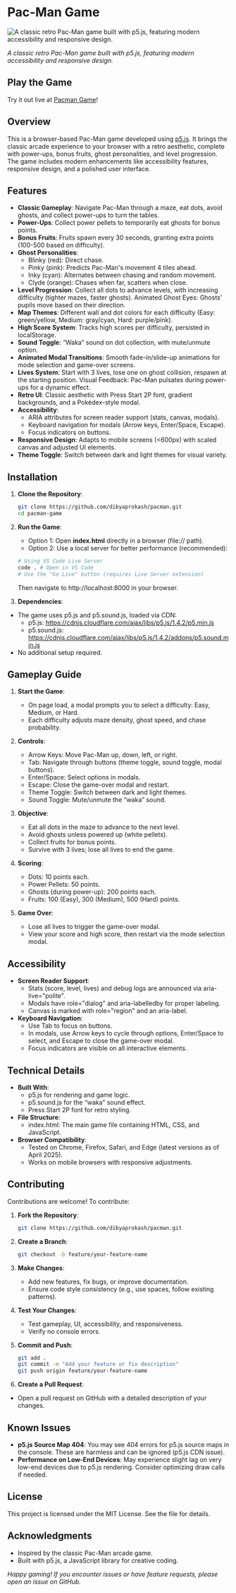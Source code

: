 # Pac-Man Game
![A classic retro Pac-Man game built with p5.js, featuring modern accessibility and responsive design.](assets/images/screenshot.png)

*A classic retro Pac-Man game built with p5.js, featuring modern accessibility and responsive design.*

## Play the Game

Try it out live at [Pacman Game](https://dibyaprokash.github.io/pacman/)!

## Overview
This is a browser-based Pac-Man game developed using [p5.js](https://p5js.org/). It brings the classic arcade experience to your browser with a retro aesthetic, complete with power-ups, bonus fruits, ghost personalities, and level progression. The game includes modern enhancements like accessibility features, responsive design, and a polished user interface.

## Features
- **Classic Gameplay**: Navigate Pac-Man through a maze, eat dots, avoid ghosts, and collect power-ups to turn the tables.
- **Power-Ups**: Collect power pellets to temporarily eat ghosts for bonus points.
- **Bonus Fruits**: Fruits spawn every 30 seconds, granting extra points (100-500 based on difficulty).
- **Ghost Personalities**:
    - Blinky (red): Direct chase.
    - Pinky (pink): Predicts Pac-Man's movement 4 tiles ahead.
    - Inky (cyan): Alternates between chasing and random movement.
    - Clyde (orange): Chases when far, scatters when close.
- **Level Progression**: Collect all dots to advance levels, with increasing difficulty (tighter mazes, faster ghosts).
Animated Ghost Eyes: Ghosts’ pupils move based on their direction.
- **Map Themes**: Different wall and dot colors for each difficulty (Easy: green/yellow, Medium: gray/cyan, Hard: purple/pink).
- **High Score System**: Tracks high scores per difficulty, persisted in localStorage.
- **Sound Toggle**: “Waka” sound on dot collection, with mute/unmute option.
- **Animated Modal Transitions**: Smooth fade-in/slide-up animations for mode selection and game-over screens.
- **Lives System**: Start with 3 lives, lose one on ghost collision, respawn at the starting position.
Visual Feedback: Pac-Man pulsates during power-ups for a dynamic effect.
- **Retro UI**: Classic aesthetic with Press Start 2P font, gradient backgrounds, and a Pokédex-style modal.
- **Accessibility**:
  - ARIA attributes for screen reader support (stats, canvas, modals).
  - Keyboard navigation for modals (Arrow keys, Enter/Space, Escape).
  - Focus indicators on buttons.
- **Responsive Design**: Adapts to mobile screens (<600px) with scaled canvas and adjusted UI elements.
- **Theme Toggle**: Switch between dark and light themes for visual variety.

## Installation
1. **Clone the Repository**:
   ```bash
   git clone https://github.com/dibyaprokash/pacman.git
   cd pacman-game
   ```

2. **Run the Game**:
   - Option 1: Open **index.html** directly in a browser (file:// path).
   - Option 2: Use a local server for better performance (recommended):
    ```bash
    # Using VS Code Live Server
    code . # Open in VS Code
    # Use the "Go Live" button (requires Live Server extension)
    ```
    Then navigate to http://localhost:8000 in your browser.

3. **Dependencies**:
- The game uses p5.js and p5.sound.js, loaded via CDN:
    - p5.js: https://cdnjs.cloudflare.com/ajax/libs/p5.js/1.4.2/p5.min.js
    - p5.sound.js: https://cdnjs.cloudflare.com/ajax/libs/p5.js/1.4.2/addons/p5.sound.min.js
- No additional setup required.

## Gameplay Guide
1. **Start the Game**:
    - On page load, a modal prompts you to select a difficulty: Easy, Medium, or Hard.
    - Each difficulty adjusts maze density, ghost speed, and chase probability.

2. **Controls**:
    - Arrow Keys: Move Pac-Man up, down, left, or right.
    - Tab: Navigate through buttons (theme toggle, sound toggle, modal buttons).
    - Enter/Space: Select options in modals.
    - Escape: Close the game-over modal and restart.
    - Theme Toggle: Switch between dark and light themes.
    - Sound Toggle: Mute/unmute the “waka” sound.

3. **Objective**:
    - Eat all dots in the maze to advance to the next level.
    - Avoid ghosts unless powered up (white pellets).
    - Collect fruits for bonus points.
    - Survive with 3 lives; lose all lives to end the game.

4. **Scoring**:
    - Dots: 10 points each.
    - Power Pellets: 50 points.
    - Ghosts (during power-up): 200 points each.
    - Fruits: 100 (Easy), 300 (Medium), 500 (Hard) points.

5. **Game Over**:
    - Lose all lives to trigger the game-over modal.
    - View your score and high score, then restart via the mode selection modal.

## Accessibility
- **Screen Reader Support**:
    - Stats (score, level, lives) and debug logs are announced via aria-live="polite".
    - Modals have role="dialog" and aria-labelledby for proper labeling.
    - Canvas is marked with role="region" and an aria-label.
- **Keyboard Navigation**:
  - Use Tab to focus on buttons.
  - In modals, use Arrow keys to cycle through options, Enter/Space to select, and Escape to close the game-over modal.
  - Focus indicators are visible on all interactive elements.

## Technical Details
- **Built With**:
    - p5.js for rendering and game logic.
    - p5.sound.js for the “waka” sound effect.
    - Press Start 2P font for retro styling.
- **File Structure**:
    - index.html: The main game file containing HTML, CSS, and JavaScript.
- **Browser Compatibility**:
    - Tested on Chrome, Firefox, Safari, and Edge (latest versions as of April 2025).
    - Works on mobile browsers with responsive adjustments.

## Contributing
Contributions are welcome! To contribute:
1. **Fork the Repository**:
   ```bash
   git clone https://github.com/dibyaprokash/pacman.git
   ```

2. **Create a Branch**:
    ```bash
    git checkout -b feature/your-feature-name
    ```

3. **Make Changes**:
    - Add new features, fix bugs, or improve documentation.
    - Ensure code style consistency (e.g., use spaces, follow existing patterns).
  
4. **Test Your Changes**:
    - Test gameplay, UI, accessibility, and responsiveness.
    - Verify no console errors.
  
5. **Commit and Push**:
    ```bash
    git add .
    git commit -m "Add your feature or fix description"
    git push origin feature/your-feature-name
   ```

6. **Create a Pull Request**:
- Open a pull request on GitHub with a detailed description of your changes.

## Known Issues
- **p5.js Source Map 404**: You may see 404 errors for p5.js source maps in the console. These are harmless and can be ignored (p5.js CDN issue).
- **Performance on Low-End Devices**: May experience slight lag on very low-end devices due to p5.js rendering. Consider optimizing draw calls if needed.

## License
This project is licensed under the MIT License. See the  file for details.

## Acknowledgments
- Inspired by the classic Pac-Man arcade game.
- Built with p5.js, a JavaScript library for creative coding.


*Happy gaming! If you encounter issues or have feature requests, please open an issue on GitHub.*
